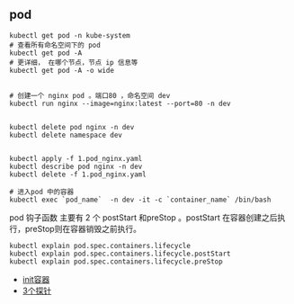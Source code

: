 ## pod 


```shell
kubectl get pod -n kube-system 
# 查看所有命名空间下的 pod 
kubectl get pod -A
# 更详细， 在哪个节点，节点 ip 信息等
kubectl get pod -A -o wide


# 创建一个 nginx pod 。端口80 ，命名空间 dev 
kubectl run nginx --image=nginx:latest --port=80 -n dev 


kubectl delete pod nginx -n dev 
kubectl delete namespace dev 


kubectl apply -f 1.pod_nginx.yaml
kubectl describe pod nginx -n dev 
kubectl delete -f 1.pod_nginx.yaml 

# 进入pod 中的容器
kubectl exec `pod_name`  -n dev -it -c `container_name` /bin/bash 

```


pod 钩子函数 主要有 2 个 postStart 和preStop 。postStart 在容器创建之后执行，preStop则在容器销毁之前执行。 

```shell
kubectl explain pod.spec.containers.lifecycle
kubectl explain pod.spec.containers.lifecycle.postStart
kubectl explain pod.spec.containers.lifecycle.preStop
```



- [init容器](https://www.crblog.cc/cloud-native/sre-k8s-hig.html#init%E5%AE%B9%E5%99%A8%E7%9A%84%E5%9F%BA%E6%9C%AC%E4%BD%BF%E7%94%A8sidecar%E6%A8%A1%E5%BC%8F)
- [3个探针](https://www.crblog.cc/cloud-native/sre-k8s-hig.html#pod%E5%81%A5%E5%BA%B7%E6%A3%80%E6%9F%A5)

